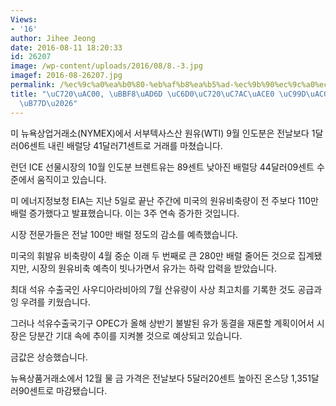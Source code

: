 ```yaml
---
Views:
- '16'
author: Jihee Jeong
date: 2016-08-11 18:20:33
id: 26207
image: /wp-content/uploads/2016/08/8.-3.jpg
imagef: 2016-08-26207.jpg
permalink: /%ec%9c%a0%ea%b0%80-%eb%af%b8%ea%b5%ad-%ec%9b%90%ec%9c%a0%ec%9e%ac%ea%b3%a0-%ec%a6%9d%ea%b0%80%eb%a1%9c-%ed%95%98%eb%9d%bd/
title: "\uC720\uAC00, \uBBF8\uAD6D \uC6D0\uC720\uC7AC\uACE0 \uC99D\uAC00\uB85C \uD558\
  \uB77D\u2026"
---
```


미 뉴욕상업거래소(NYMEX)에서 서부텍사스산 원유(WTI) 9월 인도분은 전날보다 1달러06센트 내린 배럴당 41달러71센트로 거래를 마쳤습니다.

런던 ICE 선물시장의 10월 인도분 브렌트유는 89센트 낮아진 배럴당 44달러09센트 수준에서 움직이고 있습니다.

미 에너지정보청 EIA는 지난 5일로 끝난 주간에 미국의 원유비축량이 전 주보다 110만 배럴 증가했다고 발표했습니다. 이는 3주 연속 증가한 것입니다.

시장 전문가들은 전날 100만 배럴 정도의 감소를 예측했습니다.

미국의 휘발유 비축량이 4월 중순 이래 두 번째로 큰 280만 배럴 줄어든 것으로 집계됐지만, 시장의 원유비축 예측이 빗나가면서 유가는 하락 압력을 받았습니다.

최대 석유 수출국인 사우디아라비아의 7월 산유량이 사상 최고치를 기록한 것도 공급과잉 우려를 키웠습니다.

그러나 석유수출국기구 OPEC가 올해 상반기 불발된 유가 동결을 재론할 계획이어서 시장은 당분간 기대 속에 추이를 지켜볼 것으로 예상되고 있습니다.

금값은 상승했습니다.

뉴욕상품거래소에서 12월 물 금 가격은 전날보다 5달러20센트 높아진 온스당 1,351달러90센트로 마감됐습니다.